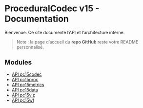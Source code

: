 # ProceduralCodec v15 - Documentation

Bienvenue. Ce site documente l’API et l’architecture interne.
> Note : la page d’accueil du **repo GitHub** reste votre README personnalisé.

## Modules
- [API pc15codec](api/pc15codec.md)
- [API pc15proc](api/pc15proc.md)
- [API pc15metrics](api/pc15metrics.md)
- [API pc15data](api/pc15data.md)
- [API pc15viz](api/pc15viz.md)
- [API pc15wf](api/pc15wf.md)
